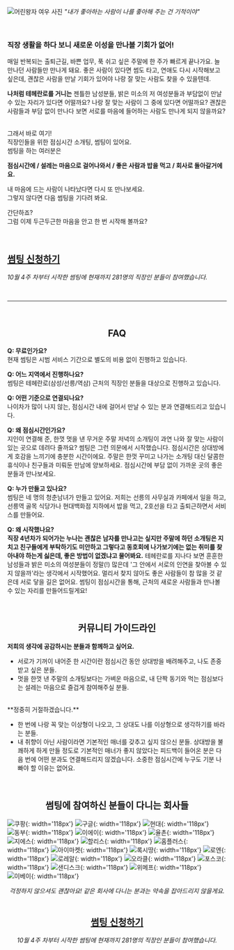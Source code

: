 ![어린왕자 여우 사진](/images/little-prince.jpg)
*"내가 좋아하는 사람이 나를 좋아해 주는 건 기적이야"*

<br>

### **직장 생활을 하다 보니 새로운 이성을 만나볼 기회가 없어!**

매일 반복되는 출퇴근길, 바쁜 업무, 푹 쉬고 싶은 주말에 한 주가 빠르게 끝나가요. 늘 만나던 사람들만 만나게 돼요.
좋은 사람이 있다면 썸도 타고, 연애도 다시 시작해보고 싶은데, 괜찮은 사람을 만날 기회가 있어야 나랑 잘 맞는 사람도 찾을 수 있을텐데.

**나처럼 테헤란로를 거니는** 젠틀한 남성분들, 밝은 미소의 저 여성분들과 부담없이 만날 수 있는 자리가 있다면 어떨까요?
나랑 잘 맞는 사람이 그 중에 있다면 어떨까요? 괜찮은 사람들과 부담 없이 만나다 보면 서로를 마음에 들어하는 사람도 만나게 되지 않을까요?

<br>
그래서 바로 여기!
<br>
직장인들을 위한 점심시간 소개팅, 썸팅이 있어요.

<br>
썸팅을 하는 여러분은 

**점심시간에 / 설레는 마음으로 걸어나와서 / 좋은 사람과 밥을 먹고 / 회사로 돌아갈거에요.**

내 마음에 드는 사람이 나타났다면 다시 또 만나보세요.
<br>
그렇지 않다면 다음 썸팅을 기다려 봐요.

간단하죠? 
<br>
그럼 이제 두근두근한 마음을 안고 한 번 시작해 볼까요?

<br>

## **<a href="http://goo.gl/forms/7WmIWAK97X" onclick="trackOutboundLink('http://goo.gl/forms/7WmIWAK97X'); return false;" target="_blank">썸팅 신청하기</a>** ##
*10월 4주 차부터 시작한 썸팅에 현재까지 281명의 직장인 분들이 참여했습니다.*

<br>

-------

<br>

## **<center>FAQ</center>** ##

**Q: 무료인가요?**
<br>
현재 썸팅은 시범 서비스 기간으로 별도의 비용 없이 진행하고 있습니다. 

**Q: 어느 지역에서 진행하나요?**
<br>
썸팅은 테헤란로(삼성/선릉/역삼) 근처의 직장인 분들을 대상으로 진행하고 있습니다.

**Q: 어떤 기준으로 연결되나요?**
<br>
나이차가 많이 나지 않는, 점심시간 내에 걸어서 만날 수 있는 분과 연결해드리고 있습니다.

**Q: 왜 점심시간인가요?**
<br>
지인이 연결해 준, 한껏 멋을 낸 무거운 주말 저녁의 소개팅이 과연 나와 잘 맞는 사람이 있는 곳으로 데려다 줄까요? 썸팅은 그런 의문에서 시작했습니다. 점심시간은 상대방에게 호감을 느끼기에 충분한 시간이에요. 주말은 한껏 꾸미고 나가는 소개팅 대신 달콤한 휴식이나 친구들과 미뤄둔 만남에 양보하세요. 점심시간에 부담 없이 가까운 곳의 좋은 분들과 만나보세요.

**Q: 누가 만들고 있나요?**
<br>
썸팅은 네 명의 청춘남녀가 만들고 있어요. 저희는 선릉의 사무실과 카페에서 일을 하고, 선릉역 골목 식당가나 현대백화점 지하에서 밥을 먹고, 2호선을 타고 출퇴근하면서 서비스를 만들어요.

**Q: 왜 시작했나요?**
<br>
**직장 4년차가 되어가는 누나는 괜찮은 남자를 만나고는 싶지만 주말에 하던 소개팅은 지치고 친구들에게 부탁하기도 미안하고 그렇다고 동호회에 나가보기에는 없는 취미를 찾아내야 하는게 싫은데, 좋은 방법이 없겠냐고 물어봐요.**
테헤란로를 지나다 보면 훈훈한 남성들과 밝은 미소의 여성분들이 정말(!) 많은데 '그 안에서 서로의 인연을 찾아볼 수 있지 않을까'라는 생각에서 시작했어요. 멀리서 찾지 않아도 좋은 사람들이 참 많을 것 같은데 서로 닿을 길은 없어요.
썸팅이 점심시간을 통해, 근처의 새로운 사람들과 만나볼 수 있는 자리를 만들어드릴게요!

<br>

## **<center>커뮤니티 가이드라인</center>** ##

**저희의 생각에 공감하시는 분들과 함께하고 싶어요.**

* 서로가 기꺼이 내어준 한 시간이란 점심시간 동안 상대방을 배려해주고, 나도 존중 받고 싶은 분들.
* 멋을 한껏 낸 주말의 소개팅보다는 가벼운 마음으로, 내 단짝 동기와 먹는 점심보다는 설레는 마음으로 즐겁게 참여해주실 분들.

<br>
**정중히 거절하겠습니다.**

* 한 번에 나랑 꼭 맞는 이상형이 나오고, 그 상대도 나를 이상형으로 생각하기를 바라는 분들. 
* 내 취향이 아닌 사람이라면 기본적인 매너를 갖추고 싶지 않으신 분들.
상대방을 불쾌하게 하게 만들 정도로 기본적인 매너가 좋지 않았다는 피드백이 들어온 분은 다음 번에 어떤 분과도 연결해드리지 않겠습니다. 소중한 점심시간에 누구도 기분 나빠야 할 이유는 없어요.

<br>


## **<center>썸팅에 참여하신 분들이 다니는 회사들</center>** ##

![쿠팡](/images/companies/coupang.png){: width='118px'}
![구글](/images/companies/google.png){: width='118px'}
![현대](/images/companies/hyundai.png){: width='118px'}
![동부](/images/companies/dongbu.png){: width='118px'}
![이에이](/images/companies/ea.png){: width='118px'}
![율촌](/images/companies/yulchon.png){: width='118px'}
![지에스](/images/companies/gsretail.png){: width='118px'}
![할리스](/images/companies/hollys.png){: width='118px'}
![홈플러스](/images/companies/homeplus.png){: width='118px'}
![아이마켓](/images/companies/imarketkorea.png){: width='118px'}
![록시땅](/images/companies/loccitane.png){: width='118px'}
![로엔](/images/companies/loen.png){: width='118px'}
![로레알](/images/companies/loreal.png){: width='118px'}
![오라클](/images/companies/oracle.png){: width='118px'}
![포스코](/images/companies/posco.png){: width='118px'}
![샌디스크](/images/companies/sandisk.png){: width='118px'}
![위메프](/images/companies/wemakeprice.png){: width='118px'}
![이베이](/images/companies/ebay.png){: width='118px'}

*<center>걱정하지 않으셔도 괜찮아요! 같은 회사에 다니는 분과는 약속을 잡아드리지 않을게요.</center>*
<br>

## **<center><a href="http://goo.gl/forms/7WmIWAK97X" onclick="trackOutboundLink('http://goo.gl/forms/7WmIWAK97X'); return false;" target="_blank">썸팅 신청하기</a></center>** ##
*<center>10월 4주 차부터 시작한 썸팅에 현재까지 281명의 직장인 분들이 참여했습니다.</center>*
